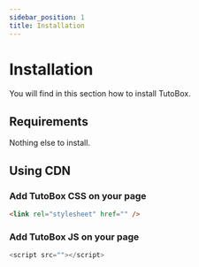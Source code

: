 ```yaml
---
sidebar_position: 1
title: Installation
---
```


# Installation

You will find in this section how to install TutoBox.

## Requirements

Nothing else to install.

## Using CDN

### Add TutoBox CSS on your page

```html
<link rel="stylesheet" href="" />
```

### Add TutoBox JS on your page

```js
<script src=""></script>
```
